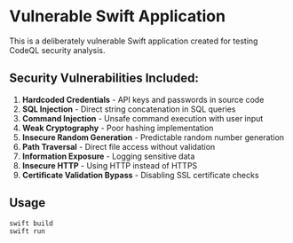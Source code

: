 # Vulnerable Swift Application

This is a deliberately vulnerable Swift application created for testing CodeQL security analysis.

## Security Vulnerabilities Included:

1. **Hardcoded Credentials** - API keys and passwords in source code
2. **SQL Injection** - Direct string concatenation in SQL queries
3. **Command Injection** - Unsafe command execution with user input
4. **Weak Cryptography** - Poor hashing implementation
5. **Insecure Random Generation** - Predictable random number generation
6. **Path Traversal** - Direct file access without validation
7. **Information Exposure** - Logging sensitive data
8. **Insecure HTTP** - Using HTTP instead of HTTPS
9. **Certificate Validation Bypass** - Disabling SSL certificate checks

## Usage

```bash
swift build
swift run